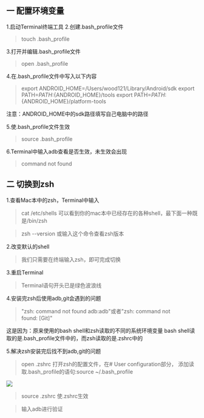 ## 一 配置环境变量
1.启动Terminal终端工具
2.创建.bash_profile文件
>touch .bash_profile

3.打开并编辑.bash_profile文件
>open .bash_profile

4.在.bash_profile文件中写入以下内容
>export ANDROID_HOME=/Users/wood121/Library/Android/sdk
>export PATH=${PATH}:${ANDROID_HOME}/tools
>export PATH=${PATH}:${ANDROID_HOME}/platform-tools

注意：ANDROID_HOME中的sdk路径填写自己电脑中的路径

5.使.bash_profile文件生效
>source .bash_profile

6.Terminal中输入adb查看是否生效，未生效会出现
>command not found

## 二 切换到zsh
1.查看Mac本中的zsh，Terminal中输入
>cat /etc/shells
可以看到你的mac本中已经存在的各种shell，最下面一种既是/bin/zsh

>zsh --version
或输入这个命令查看zsh版本

2.改变默认的shell
>我们只需要在终端输入zsh，即可完成切换

3.重启Terminal
>Terminal语句开头已是绿色波浪线

4.安装完zsh后使用adb,git会遇到的问题
>"zsh: command not found adb:adb"或者"zsh: command not found: [Git]"

这是因为：原来使用的bash shell和zsh读取的不同的系统环境变量
bash shell读取的是.bash_profile文件中的，而zsh读取的是.zshrc中的

5.解决zsh安装完后找不到adb,git的问题
>open .zshrc
打开zsh的配置文件，在# User configuration部分，
添加读取.bash_profile的语句:source ~/.bash_profile

![](http://upload-images.jianshu.io/upload_images/4330197-e5d17066be15192b.jpeg?imageMogr2/auto-orient/strip%7CimageView2/2/w/1240)

>source .zshrc
使.zshrc生效

>输入adb进行验证
